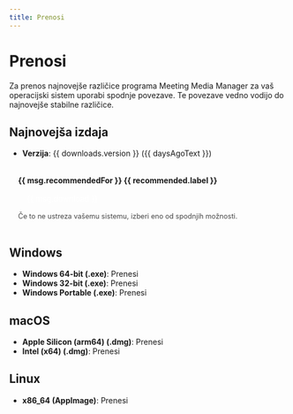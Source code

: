 ```yaml
---
title: Prenosi
---
```


<!-- markdownlint-disable MD025 MD033 -->

# Prenosi

Za prenos najnovejše različice programa Meeting Media Manager za vaš operacijski sistem uporabi spodnje povezave. Te povezave vedno vodijo do najnovejše stabilne različice.

<script setup lang="ts">
import { data as downloads } from '../../data/version.data.mts'
import { computed, onMounted, ref } from 'vue'
import { useData } from 'vitepress'
import messages from '../../locales'
import { kebabToCamelCase } from '../../utils/general'

const { lang } = useData()
const msg = computed(() => {
  const key = kebabToCamelCase(lang.value)
  // @ts-expect-error dynamic index from locales
  return messages[key] || messages.en
})

const daysAgoText = computed(() => {
  if (!downloads.publishedAt) return ''
  const released = new Date(downloads.publishedAt).getTime()
  const now = Date.now()
  const days = Math.floor((now - released) / (1000 * 60 * 60 * 24))
  if (Number.isNaN(days) || days < 0) return ''
  return days === 0
    ? msg.value.releasedToday
    : days === 1
      ? msg.value.released1DayAgo
      : msg.value.releasedXDaysAgo.replace('{days}', days.toString())
})

type Rec = { href: string; label: string }
const recommended = ref<Rec | null>(null)

onMounted(() => {
  const ua = navigator.userAgent || ''
  const platform = navigator.platform || ''
  const isMobile = /Android|iPhone|iPad|iPod|IEMobile|Opera Mini/i.test(ua)
  if (isMobile) {
    recommended.value = null
    return
  }

  const isWindows = /Windows/i.test(ua) || /Win/i.test(platform)
  const isMac = /Mac OS X|Macintosh|MacIntel/i.test(ua) || /Mac/i.test(platform)
  const isLinux = /Linux/i.test(ua) && !isAndroid(ua)

  const isArm = /arm64|aarch64|Apple\s*Silicon/i.test(ua)
  const isIa32 = /\b(ia32|x86)\b/i.test(ua)

  function isAndroid(s: string) { return /Android/i.test(s) }

  if (isWindows) {
    const href = isIa32 ? downloads.win32 : downloads.win64
    recommended.value = { href, label: isIa32 ? msg.value.windows32Bit : msg.value.windows64Bit }
    return
  }

  if (isMac) {
    const href = isArm ? downloads.macArm : downloads.macIntel
    recommended.value = { href, label: isArm ? msg.value.macArm : msg.value.macIntel }
    return
  }

  if (isLinux) {
    recommended.value = { href: downloads.linux, label: msg.value.linux }
    return
  }

  recommended.value = null
})
</script>

## Najnovejša izdaja

- **Verzija**: {{ downloads.version }} <span v-if="daysAgoText">({{ daysAgoText }})</span>

<div v-if="recommended" style="margin: 1rem 0; padding: 1rem; border: 1px solid var(--vp-c-brand-1); border-radius: 8px; background: var(--vp-c-brand-soft);"><strong>{{ msg.recommendedFor }} {{ recommended.label }}</strong>
  <div style="margin-top: .5rem;"><a :href="recommended.href" style="display:inline-block; padding:.5rem 1rem; border-radius:6px; background: var(--vp-c-brand-1); color: white; text-decoration:none;">{{ msg.download }}</a>
  </div>
  <div style="margin-top:.5rem; font-size: .9em; opacity:.8;">Če to ne ustreza vašemu sistemu, izberi eno od spodnjih možnosti.</div>
</div>

## Windows

- **Windows 64-bit (.exe)**: <a :href="downloads.win64">Prenesi</a>
- **Windows 32-bit (.exe)**: <a :href="downloads.win32">Prenesi</a>
- **Windows Portable (.exe)**: <a :href="downloads.winPortable">Prenesi</a>

## macOS

- **Apple Silicon (arm64) (.dmg)**: <a :href="downloads.macArm">Prenesi</a>
- **Intel (x64) (.dmg)**: <a :href="downloads.macIntel">Prenesi</a>

## Linux

- **x86_64 (AppImage)**: <a :href="downloads.linux">Prenesi</a>
